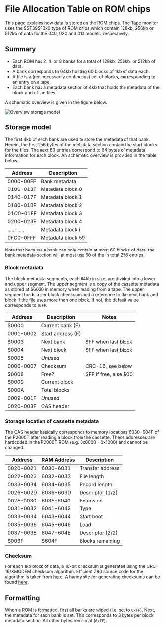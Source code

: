 # File Allocation Table on ROM chips

This page explains how data is stored on the ROM chips. The Tape monitor uses
the SST39SF0x0 type of ROM chips which contain 128kb, 256kb or 512kb of data
for the 040, 020 and 010 models, respectively.

## Summary

* Each ROM has 2, 4, or 8 banks for a total of 128kb, 256kb, or 512kb of data.
* A bank corresponds to 64kb hosting 60 blocks of 1kb of data each.
* A file is a (not necessarily continuous) set of blocks, corresponding to
  an entry on a tape.
* Each bank has a metadata section of 4kb that holds the metadata of the block
  and of the files.

A schematic overview is given in the figure below.

![Overview storage model](img/p2000t-tapemonitor-romfat.png)

## Storage model

The first 4kb of each bank are used to store the metadata of that bank. Herein,
the first 256 bytes of the metadata section contain the start blocks for the
files. The next 60 entries correspond to 64 bytes of metadata information for
each block. An schematic overview is provided in the table below.

|   Address   | Description       |
|-------------|-------------------|
| $0000-$00FF | Bank metadata     |
| $0100-$013F | Metadata block 0  |
| $0140-$017F | Metadata block 1  |
| $0180-$01BF | Metadata block 2  |
| $01C0-$01FF | Metadata block 3  |
| $0200-$023F | Metadata block 4  |
| .....-..... | Metadata block i  |
| $0FC0-$0FFF | Metadata block 59 |

Note that because a bank can only contain at most 60 blocks of data, the bank
metadata section will at most use 60 of the in total 256 entries.

### Block metadata

The block metadata segments, each 64kb in size, are divided into a lower and
upper segment. The upper segment is a copy of the cassette metadata as stored
at $6030 in memory when reading from a tape. The upper segment holds a
per block checksum and a reference to the next bank and block if the file
uses more than one block. If not, the default value corresponds to `0xFF`.

|   Address   | Description        |         Notes            |
|-------------|--------------------|--------------------------|
|       $0000 | Current bank  (F)  |                          |
| $0001-$0002 | Start address (F)  |                          |
|       $0003 | Next bank          | $FF when last block      |
| $0004       | Next block         | $FF when last block      |
| $0005       | *Unused*           |                          |
| $0006-$0007 | Checksum           | CRC-16, see below        |
|       $0008 | Free?              | $FF if free, else $00    |
|       $0009 | Current block      |                          |
|       $000A | Total blocks       |                          |
| $0009-$001F | *Unused*           |                          |
| $0020-$003F | CAS header         |                          |

### Storage location of cassette metadata

The CAS header basically corresponds to memory locations $6030-$604F of the
P2000T after reading a block from the cassette. These addresses are hardcoded 
in the P2000T ROM (e.g. 0x0000 - 0x1000) and cannot be changed.

|   Address   | RAM Address | Description      |
|-------------|-------------|------------------|
| $0020-$0021 | $6030-$6031 | Transfer address |
| $0022-$0023 | $6032-$6033 | File length      |
| $0033-$0034 | $6034-$6035 | Record length    |
| $0026-$002D | $6036-$603D | Descriptor (1/2) |
| $002E-$0030 | $603E-$6040 | Extension        |
| $0031-$0032 | $6041-$6042 | Type             |
| $0033-$0034 | $6043-$6044 | Start boot       |
| $0035-$0036 | $6045-$6046 | Load             |
| $0037-$003E | $6047-$604E | Descriptor (2/2) |
|       $003F |       $604F | Blocks remaining |

### Checksum

For each 1kb block of data, a 16-bit checksum is generated using the 
CRC-16/XMODEM checksum algorithm. Efficient Z80 source code for the algorithm 
is taken from [here](https://mdfs.net/Info/Comp/Comms/CRC16.htm).
A handy site for generating checksums can be found [here](https://crccalc.com/).

## Formatting

When a ROM is formatted, first all banks are wiped (i.e. set to `0xFF`). Next,
the metadata for each bank is set. This corresponds to 3 bytes per block metadata
section. All other bytes remain at (`0xFF`).
